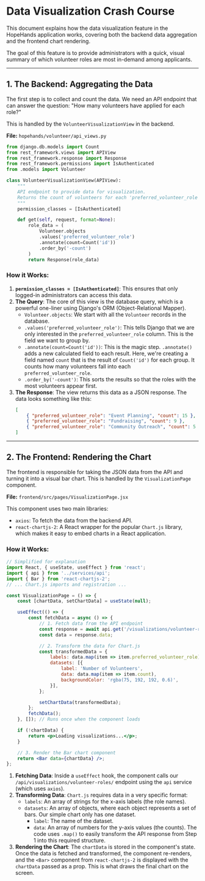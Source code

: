 # Data Visualization Crash Course

This document explains how the data visualization feature in the HopeHands application works, covering both the backend data aggregation and the frontend chart rendering.

The goal of this feature is to provide administrators with a quick, visual summary of which volunteer roles are most in-demand among applicants.

---

## 1. The Backend: Aggregating the Data

The first step is to collect and count the data. We need an API endpoint that can answer the question: "How many volunteers have applied for each role?"

This is handled by the `VolunteerVisualizationView` in the backend.

**File:** `hopehands/volunteer/api_views.py`

```python
from django.db.models import Count
from rest_framework.views import APIView
from rest_framework.response import Response
from rest_framework.permissions import IsAuthenticated
from .models import Volunteer

class VolunteerVisualizationView(APIView):
    """
    API endpoint to provide data for visualization.
    Returns the count of volunteers for each 'preferred_volunteer_role'.
    """
    permission_classes = [IsAuthenticated]

    def get(self, request, format=None):
        role_data = (
            Volunteer.objects
            .values('preferred_volunteer_role')
            .annotate(count=Count('id'))
            .order_by('-count')
        )
        return Response(role_data)
```

### How it Works:

1.  **`permission_classes = [IsAuthenticated]`**: This ensures that only logged-in administrators can access this data.
2.  **The Query**: The core of this view is the database query, which is a powerful one-liner using Django's ORM (Object-Relational Mapper).
    *   `Volunteer.objects`: We start with all the `Volunteer` records in the database.
    *   `.values('preferred_volunteer_role')`: This tells Django that we are only interested in the `preferred_volunteer_role` column. This is the field we want to group by.
    *   `.annotate(count=Count('id'))`: This is the magic step. `.annotate()` adds a new calculated field to each result. Here, we're creating a field named `count` that is the result of `Count('id')` for each group. It counts how many volunteers fall into each `preferred_volunteer_role`.
    *   `.order_by('-count')`: This sorts the results so that the roles with the most volunteers appear first.
3.  **The Response**: The view returns this data as a JSON response. The data looks something like this:
    ```json
    [
        { "preferred_volunteer_role": "Event Planning", "count": 15 },
        { "preferred_volunteer_role": "Fundraising", "count": 9 },
        { "preferred_volunteer_role": "Community Outreach", "count": 5 }
    ]
    ```

---

## 2. The Frontend: Rendering the Chart

The frontend is responsible for taking the JSON data from the API and turning it into a visual bar chart. This is handled by the `VisualizationPage` component.

**File:** `frontend/src/pages/VisualizationPage.jsx`

This component uses two main libraries:
*   `axios`: To fetch the data from the backend API.
*   `react-chartjs-2`: A React wrapper for the popular `Chart.js` library, which makes it easy to embed charts in a React application.

### How it Works:

```jsx
// Simplified for explanation
import React, { useState, useEffect } from 'react';
import { api } from '../services/api';
import { Bar } from 'react-chartjs-2';
// ... Chart.js imports and registration ...

const VisualizationPage = () => {
    const [chartData, setChartData] = useState(null);

    useEffect(() => {
        const fetchData = async () => {
            // 1. Fetch data from the API endpoint
            const response = await api.get('/visualizations/volunteer-roles/');
            const data = response.data;

            // 2. Transform the data for Chart.js
            const transformedData = {
                labels: data.map(item => item.preferred_volunteer_role),
                datasets: [{
                    label: 'Number of Volunteers',
                    data: data.map(item => item.count),
                    backgroundColor: 'rgba(75, 192, 192, 0.6)',
                }],
            };

            setChartData(transformedData);
        };
        fetchData();
    }, []); // Runs once when the component loads

    if (!chartData) {
        return <p>Loading visualizations...</p>;
    }

    // 3. Render the Bar chart component
    return <Bar data={chartData} />;
};
```

1.  **Fetching Data**: Inside a `useEffect` hook, the component calls our `/api/visualizations/volunteer-roles/` endpoint using the `api` service (which uses `axios`).
2.  **Transforming Data**: `Chart.js` requires data in a very specific format:
    *   `labels`: An array of strings for the x-axis labels (the role names).
    *   `datasets`: An array of objects, where each object represents a set of bars. Our simple chart only has one dataset.
        *   `label`: The name of the dataset.
        *   `data`: An array of numbers for the y-axis values (the counts).
    The code uses `.map()` to easily transform the API response from Step 1 into this required structure.
3.  **Rendering the Chart**: The `chartData` is stored in the component's state. Once the data is fetched and transformed, the component re-renders, and the `<Bar>` component from `react-chartjs-2` is displayed with the `chartData` passed as a prop. This is what draws the final chart on the screen.
